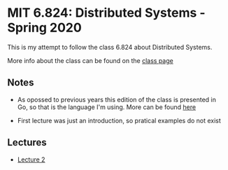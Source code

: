 # MIT 6.824: Distributed Systems - Spring 2020

This is my attempt to follow the class 6.824 about Distributed Systems. 

More info about the class can be found on the [class page](https://pdos.csail.mit.edu/6.824/index.html)

## Notes

* As opossed to previous years this edition of the class is presented in Go, so that is the language I'm using. More can be found [here](https://golang.org)

* First lecture was just an introduction, so pratical examples do not exist

## Lectures

* [Lecture 2](./lec2/README.md)

